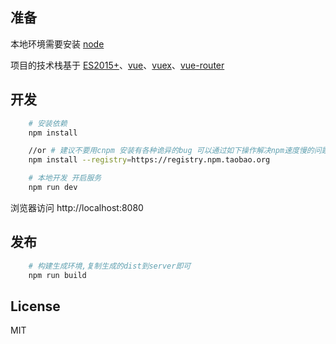 
## 准备

本地环境需要安装 [node](http://nodejs.org/)

项目的技术栈基于 [ES2015+](http://es6.ruanyifeng.com/)、[vue](https://cn.vuejs.org/index.html)、[vuex](https://vuex.vuejs.org/zh-cn/)、[vue-router](https://router.vuejs.org/zh-cn/)

## 开发
```bash
    # 安装依赖
    npm install

    //or # 建议不要用cnpm 安装有各种诡异的bug 可以通过如下操作解决npm速度慢的问题
    npm install --registry=https://registry.npm.taobao.org

    # 本地开发 开启服务
    npm run dev
```
浏览器访问 http://localhost:8080

## 发布
```bash
    # 构建生成环境,复制生成的dist到server即可
    npm run build
```


## License

MIT

